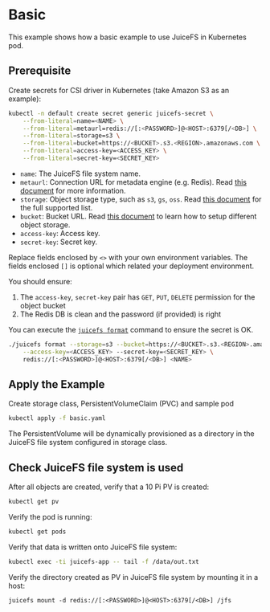 # Basic

This example shows how a basic example to use JuiceFS in Kubernetes pod.

## Prerequisite

Create secrets for CSI driver in Kubernetes (take Amazon S3 as an example):

```sh
kubectl -n default create secret generic juicefs-secret \
    --from-literal=name=<NAME> \
    --from-literal=metaurl=redis://[:<PASSWORD>]@<HOST>:6379[/<DB>] \
    --from-literal=storage=s3 \
    --from-literal=bucket=https://<BUCKET>.s3.<REGION>.amazonaws.com \
    --from-literal=access-key=<ACCESS_KEY> \
    --from-literal=secret-key=<SECRET_KEY>
```
- `name`: The JuiceFS file system name.
- `metaurl`: Connection URL for metadata engine (e.g. Redis). Read [this document](https://github.com/juicedata/juicefs/blob/main/docs/en/databases_for_metadata.md) for more information.
- `storage`: Object storage type, such as `s3`, `gs`, `oss`. Read [this document](https://github.com/juicedata/juicefs/blob/main/docs/en/how_to_setup_object_storage.md) for the full supported list.
- `bucket`: Bucket URL. Read [this document](https://github.com/juicedata/juicefs/blob/main/docs/en/how_to_setup_object_storage.md) to learn how to setup different object storage.
- `access-key`: Access key.
- `secret-key`: Secret key.

Replace fields enclosed by `<>` with your own environment variables. The fields enclosed `[]` is optional which related your deployment environment.

You should ensure:
1. The `access-key`, `secret-key` pair has `GET`, `PUT`, `DELETE` permission for the object bucket
2. The Redis DB is clean and the password (if provided) is right

You can execute the [`juicefs format`](https://github.com/juicedata/juicefs/#format-a-volume) command to ensure the secret is OK.

```sh
./juicefs format --storage=s3 --bucket=https://<BUCKET>.s3.<REGION>.amazonaws.com \
    --access-key=<ACCESS_KEY> --secret-key=<SECRET_KEY> \
    redis://[:<PASSWORD>]@<HOST>:6379[/<DB>] <NAME>
```

## Apply the Example

Create storage class, PersistentVolumeClaim (PVC) and sample pod

```sh
kubectl apply -f basic.yaml
```

The PersistentVolume will be dynamically provisioned as a directory in the JuiceFS file system configured in storage class.

## Check JuiceFS file system is used

After all objects are created, verify that a 10 Pi PV is created:

```sh
kubectl get pv
```

Verify the pod is running:

```sh
kubectl get pods
```

Verify that data is written onto JuiceFS file system:

```sh
kubectl exec -ti juicefs-app -- tail -f /data/out.txt
```

Verify the directory created as PV in JuiceFS file system by mounting it in a host:

```
juicefs mount -d redis://[:<PASSWORD>]@<HOST>:6379[/<DB>] /jfs
```
